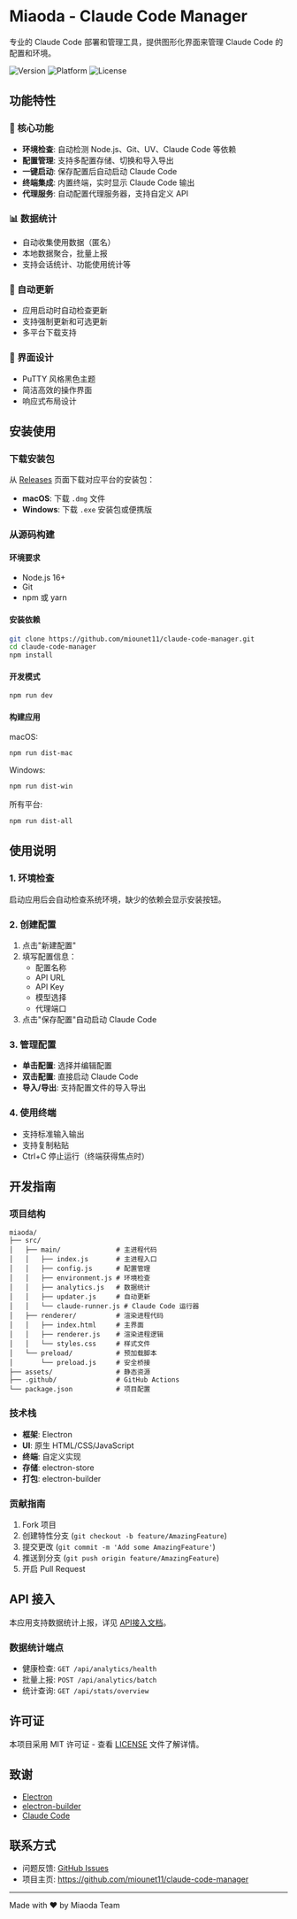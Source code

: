 # Miaoda - Claude Code Manager

专业的 Claude Code 部署和管理工具，提供图形化界面来管理 Claude Code 的配置和环境。

![Version](https://img.shields.io/badge/version-2.0.0-blue)
![Platform](https://img.shields.io/badge/platform-macOS%20%7C%20Windows-lightgrey)
![License](https://img.shields.io/badge/license-MIT-green)

## 功能特性

### 🚀 核心功能
- **环境检查**: 自动检测 Node.js、Git、UV、Claude Code 等依赖
- **配置管理**: 支持多配置存储、切换和导入导出
- **一键启动**: 保存配置后自动启动 Claude Code
- **终端集成**: 内置终端，实时显示 Claude Code 输出
- **代理服务**: 自动配置代理服务器，支持自定义 API

### 📊 数据统计
- 自动收集使用数据（匿名）
- 本地数据聚合，批量上报
- 支持会话统计、功能使用统计等

### 🔄 自动更新
- 应用启动时自动检查更新
- 支持强制更新和可选更新
- 多平台下载支持

### 🎨 界面设计
- PuTTY 风格黑色主题
- 简洁高效的操作界面
- 响应式布局设计

## 安装使用

### 下载安装包

从 [Releases](https://github.com/miounet11/claude-code-manager/releases) 页面下载对应平台的安装包：

- **macOS**: 下载 `.dmg` 文件
- **Windows**: 下载 `.exe` 安装包或便携版

### 从源码构建

#### 环境要求
- Node.js 16+
- Git
- npm 或 yarn

#### 安装依赖
```bash
git clone https://github.com/miounet11/claude-code-manager.git
cd claude-code-manager
npm install
```

#### 开发模式
```bash
npm run dev
```

#### 构建应用

macOS:
```bash
npm run dist-mac
```

Windows:
```bash
npm run dist-win
```

所有平台:
```bash
npm run dist-all
```

## 使用说明

### 1. 环境检查
启动应用后会自动检查系统环境，缺少的依赖会显示安装按钮。

### 2. 创建配置
1. 点击"新建配置"
2. 填写配置信息：
   - 配置名称
   - API URL
   - API Key
   - 模型选择
   - 代理端口
3. 点击"保存配置"自动启动 Claude Code

### 3. 管理配置
- **单击配置**: 选择并编辑配置
- **双击配置**: 直接启动 Claude Code
- **导入/导出**: 支持配置文件的导入导出

### 4. 使用终端
- 支持标准输入输出
- 支持复制粘贴
- Ctrl+C 停止运行（终端获得焦点时）

## 开发指南

### 项目结构
```
miaoda/
├── src/
│   ├── main/              # 主进程代码
│   │   ├── index.js       # 主进程入口
│   │   ├── config.js      # 配置管理
│   │   ├── environment.js # 环境检查
│   │   ├── analytics.js   # 数据统计
│   │   ├── updater.js     # 自动更新
│   │   └── claude-runner.js # Claude Code 运行器
│   ├── renderer/          # 渲染进程代码
│   │   ├── index.html     # 主界面
│   │   ├── renderer.js    # 渲染进程逻辑
│   │   └── styles.css     # 样式文件
│   └── preload/           # 预加载脚本
│       └── preload.js     # 安全桥接
├── assets/                # 静态资源
├── .github/               # GitHub Actions
└── package.json           # 项目配置
```

### 技术栈
- **框架**: Electron
- **UI**: 原生 HTML/CSS/JavaScript
- **终端**: 自定义实现
- **存储**: electron-store
- **打包**: electron-builder

### 贡献指南

1. Fork 项目
2. 创建特性分支 (`git checkout -b feature/AmazingFeature`)
3. 提交更改 (`git commit -m 'Add some AmazingFeature'`)
4. 推送到分支 (`git push origin feature/AmazingFeature`)
5. 开启 Pull Request

## API 接入

本应用支持数据统计上报，详见 [API接入文档](API接入文档.md)。

### 数据统计端点
- 健康检查: `GET /api/analytics/health`
- 批量上报: `POST /api/analytics/batch`
- 统计查询: `GET /api/stats/overview`

## 许可证

本项目采用 MIT 许可证 - 查看 [LICENSE](LICENSE) 文件了解详情。

## 致谢

- [Electron](https://electronjs.org/)
- [electron-builder](https://www.electron.build/)
- [Claude Code](https://claude.ai/code)

## 联系方式

- 问题反馈: [GitHub Issues](https://github.com/miounet11/claude-code-manager/issues)
- 项目主页: https://github.com/miounet11/claude-code-manager

---

Made with ❤️ by Miaoda Team
